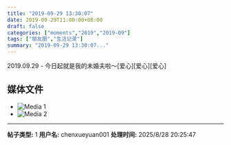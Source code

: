 ```yaml
---
title: "2019-09-29 13:30:07"
date: 2019-09-29T11:00:00+08:00
draft: false
categories: ["moments","2019","2019-09"]
tags: ["朋友圈","生活记录"]
summary: "2019-09-29 13:30:07..."
---
```


2019.09.29 - 今日起就是我的未婚夫啦～[爱心][爱心][爱心]

## 媒体文件

- ![Media 1](/Moments/photos/2019-09-29/201909291330070.jpg)
- ![Media 2](/Moments/photos/2019-09-29/201909291330071.jpg)

---

**帖子类型:** 1
**用户名:** chenxueyuan001
**处理时间:** 2025/8/28 20:25:47